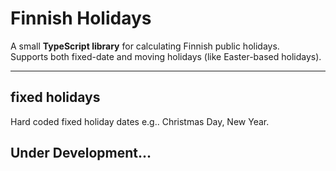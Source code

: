 # Finnish Holidays

A small **TypeScript library** for calculating Finnish public holidays.  
Supports both fixed-date and moving holidays (like Easter-based holidays).

---
## fixed holidays

Hard coded fixed holiday dates 
e.g.. Christmas Day, New Year.

## Under Development...
